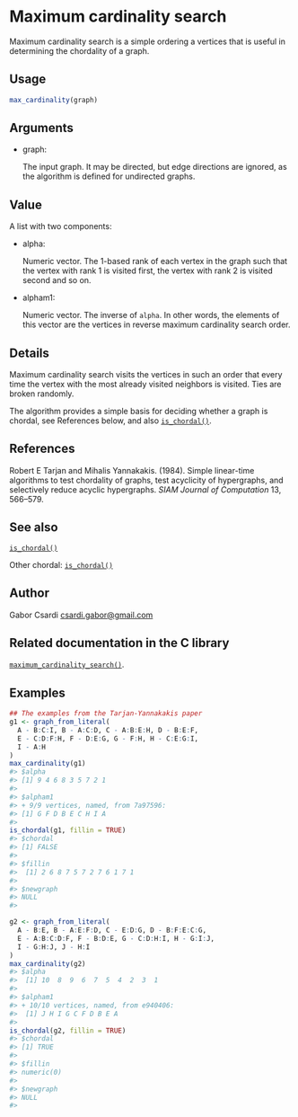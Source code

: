 # Maximum cardinality search

Maximum cardinality search is a simple ordering a vertices that is
useful in determining the chordality of a graph.

## Usage

``` r
max_cardinality(graph)
```

## Arguments

- graph:

  The input graph. It may be directed, but edge directions are ignored,
  as the algorithm is defined for undirected graphs.

## Value

A list with two components:

- alpha:

  Numeric vector. The 1-based rank of each vertex in the graph such that
  the vertex with rank 1 is visited first, the vertex with rank 2 is
  visited second and so on.

- alpham1:

  Numeric vector. The inverse of `alpha`. In other words, the elements
  of this vector are the vertices in reverse maximum cardinality search
  order.

## Details

Maximum cardinality search visits the vertices in such an order that
every time the vertex with the most already visited neighbors is
visited. Ties are broken randomly.

The algorithm provides a simple basis for deciding whether a graph is
chordal, see References below, and also
[`is_chordal()`](https://r.igraph.org/reference/is_chordal.md).

## References

Robert E Tarjan and Mihalis Yannakakis. (1984). Simple linear-time
algorithms to test chordality of graphs, test acyclicity of hypergraphs,
and selectively reduce acyclic hypergraphs. *SIAM Journal of
Computation* 13, 566–579.

## See also

[`is_chordal()`](https://r.igraph.org/reference/is_chordal.md)

Other chordal:
[`is_chordal()`](https://r.igraph.org/reference/is_chordal.md)

## Author

Gabor Csardi <csardi.gabor@gmail.com>

## Related documentation in the C library

[`maximum_cardinality_search()`](https://igraph.org/c/html/latest/igraph-Structural.html#igraph_maximum_cardinality_search).

## Examples

``` r
## The examples from the Tarjan-Yannakakis paper
g1 <- graph_from_literal(
  A - B:C:I, B - A:C:D, C - A:B:E:H, D - B:E:F,
  E - C:D:F:H, F - D:E:G, G - F:H, H - C:E:G:I,
  I - A:H
)
max_cardinality(g1)
#> $alpha
#> [1] 9 4 6 8 3 5 7 2 1
#> 
#> $alpham1
#> + 9/9 vertices, named, from 7a97596:
#> [1] G F D B E C H I A
#> 
is_chordal(g1, fillin = TRUE)
#> $chordal
#> [1] FALSE
#> 
#> $fillin
#>  [1] 2 6 8 7 5 7 2 7 6 1 7 1
#> 
#> $newgraph
#> NULL
#> 

g2 <- graph_from_literal(
  A - B:E, B - A:E:F:D, C - E:D:G, D - B:F:E:C:G,
  E - A:B:C:D:F, F - B:D:E, G - C:D:H:I, H - G:I:J,
  I - G:H:J, J - H:I
)
max_cardinality(g2)
#> $alpha
#>  [1] 10  8  9  6  7  5  4  2  3  1
#> 
#> $alpham1
#> + 10/10 vertices, named, from e940406:
#>  [1] J H I G C F D B E A
#> 
is_chordal(g2, fillin = TRUE)
#> $chordal
#> [1] TRUE
#> 
#> $fillin
#> numeric(0)
#> 
#> $newgraph
#> NULL
#> 
```

